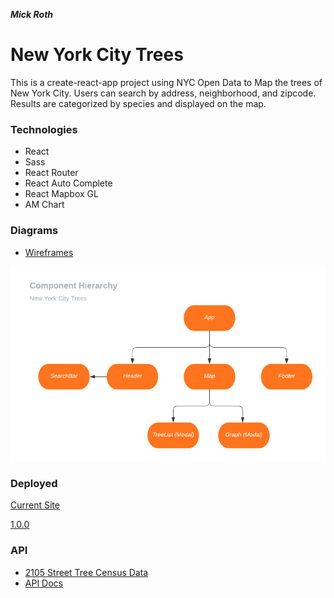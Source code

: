 

***Mick Roth***


# New York City Trees

This is a create-react-app project using NYC Open Data to Map the trees of New York City. Users can search by address, neighborhood, and zipcode. Results are categorized by species and displayed on the map.


### Technologies
- React
- Sass
- React Router
- React Auto Complete
- React Mapbox GL
- AM Chart


### Diagrams
- [Wireframes](https://whimsical.com/BnbY2ct8WMQEhX3Bvd79Zm)
  
 ![](./public/images/Flowchart.png)


### Deployed
[Current Site](https://psychedelic-plantation.surge.sh)

[1.0.0](http://nyc-trees.surge.sh/)


### API 
- [2105 Street Tree Census Data](https://data.cityofnewyork.us/Environment/2015-Street-Tree-Census-Tree-Data/pi5s-9p35)
- [API Docs](https://dev.socrata.com/foundry/data.cityofnewyork.us/5rq2-4hqu)



  
